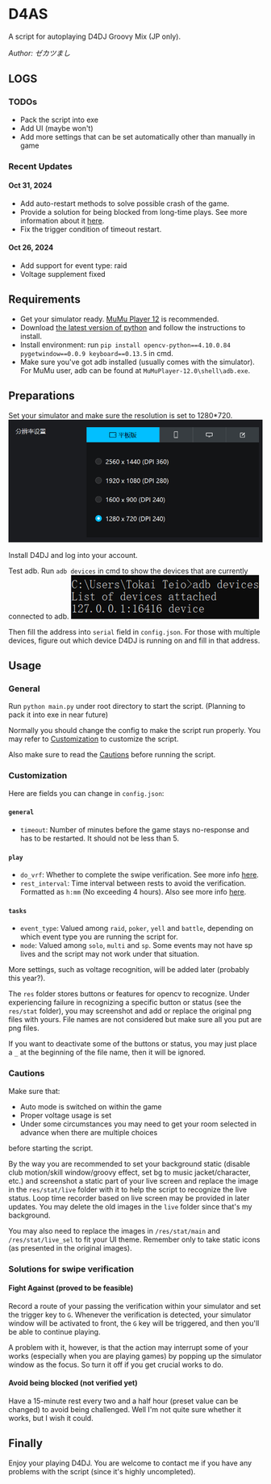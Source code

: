 # D4AS
A script for autoplaying D4DJ Groovy Mix (JP only).

*Author: ゼカツまし*

## LOGS
### TODOs
- Pack the script into exe
- Add UI (maybe won't)
- Add more settings that can be set automatically other than manually in game

### Recent Updates
#### Oct 31, 2024
- Add auto-restart methods to solve possible crash of the game.
- Provide a solution for being blocked from long-time plays.
See more information about it [here](#solutions-for-swipe-verification).
- Fix the trigger condition of timeout restart.

#### Oct 26, 2024
- Add support for event type: raid
- Voltage supplement fixed

## Requirements
- Get your simulator ready. [MuMu Player 12](https://mumu.163.com) is recommended.
- Download [the latest version of python](https://www.python.org/downloads/) and follow the instructions to install.
- Install environment: run `pip install opencv-python==4.10.0.84 pygetwindow==0.0.9 keyboard==0.13.5` in cmd.
- Make sure you've got adb installed (usually comes with the simulator).
For MuMu user, adb can be found at `MuMuPlayer-12.0\shell\adb.exe`.

## Preparations
Set your simulator and make sure the resolution is set to 1280*720.
![](doc_res/01.png)

Install D4DJ and log into your account.

Test adb.
Run `adb devices` in cmd to show the devices that are currently connected to adb.
![](doc_res/02.png)

Then fill the address into `serial` field in `config.json`.
For those with multiple devices, figure out which device D4DJ is running on
and fill in that address.

## Usage
### General
Run `python main.py` under root directory to start the script.
(Planning to pack it into exe in near future)

Normally you should change the config to make the script run properly.
You may refer to [Customization](#customization) to customize the script.

Also make sure to read the [Cautions](#cautions) before running the script.

### Customization
Here are fields you can change in `config.json`:

#### `general`
- `timeout`: Number of minutes before the game stays no-response and has to be restarted.
It should not be less than 5.

#### `play`
- `do_vrf`: Whether to complete the swipe verification.
See more info [here](#solutions-for-swipe-verification).
- `rest_interval`: Time interval between rests to avoid the verification.
Formatted as `h:mm` (No exceeding 4 hours).
Also see more info [here](#solutions-for-swipe-verification).

#### `tasks`
- `event_type`: Valued among `raid`, `poker`, `yell` and `battle`,
depending on which event type you are running the script for.
- `mode`: Valued among `solo`, `multi` and `sp`.
Some events may not have sp lives and the script may not work under that situation.

More settings, such as voltage recognition, will be added later (probably this year?).

The `res` folder stores buttons or features for opencv to recognize.
Under experiencing failure in recognizing a specific button or status (see the `res/stat` folder),
you may screenshot and add or replace the original png files with yours.
File names are not considered but make sure all you put are png files.

If you want to deactivate some of the buttons or status,
you may just place a `_` at the beginning of the file name,
then it will be ignored.

### Cautions
Make sure that:
- Auto mode is switched on within the game
- Proper voltage usage is set
- Under some circumstances you may need to get your room selected in advance when there are multiple choices

before starting the script.

By the way you are recommended to set your background static
(disable club motion/skill window/groovy effect, set bg to music jacket/character, etc.)
and screenshot a static part of your live screen and replace the image in the `res/stat/live` folder with it
to help the script to recognize the live status. Loop time recorder based on live screen may be provided in later updates.
You may delete the old images in the `live` folder since that's my background.

You may also need to replace the images in `/res/stat/main` and `/res/stat/live_sel` to fit your UI theme.
Remember only to take static icons (as presented in the original images).

### Solutions for swipe verification
#### Fight Against (proved to be feasible)
Record a route of your passing the verification within your simulator and set the trigger key to `G`.
Whenever the verification is detected, your simulator window will be activated to front,
the `G` key will be triggered, and then you'll be able to continue playing.

A problem with it, however, is that the action may interrupt some of your works (especially when you are playing games)
by popping up the simulator window as the focus. So turn it off if you get crucial works to do.

#### Avoid being blocked (not verified yet)
Have a 15-minute rest every two and a half hour (preset value can be changed) to avoid being challenged.
Well I'm not quite sure whether it works, but I wish it could.

## Finally
Enjoy your playing D4DJ.
You are welcome to contact me if you have any problems with the script
(since it's highly uncompleted).